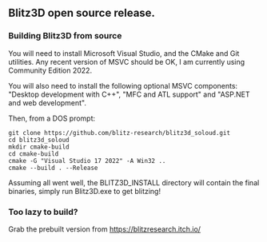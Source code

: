 ## Blitz3D open source release.

### Building Blitz3D from source

You will need to install Microsoft Visual Studio, and the CMake and Git utilities. Any recent version of MSVC should be OK, I am currently using Community Edition 2022.

You will also need to install the following optional MSVC components: "Desktop development with C++", "MFC and ATL support" and "ASP.NET and web development".

Then, from a DOS prompt:

``` shell
git clone https://github.com/blitz-research/blitz3d_soloud.git
cd blitz3d_soloud
mkdir cmake-build
cd cmake-build
cmake -G "Visual Studio 17 2022" -A Win32 ..
cmake --build . --Release 
```
Assuming all went well, the BLITZ3D_INSTALL directory will contain the final binaries, simply run Blitz3D.exe to get blitzing!

### Too lazy to build?

Grab the prebuilt version from https://blitzresearch.itch.io/

